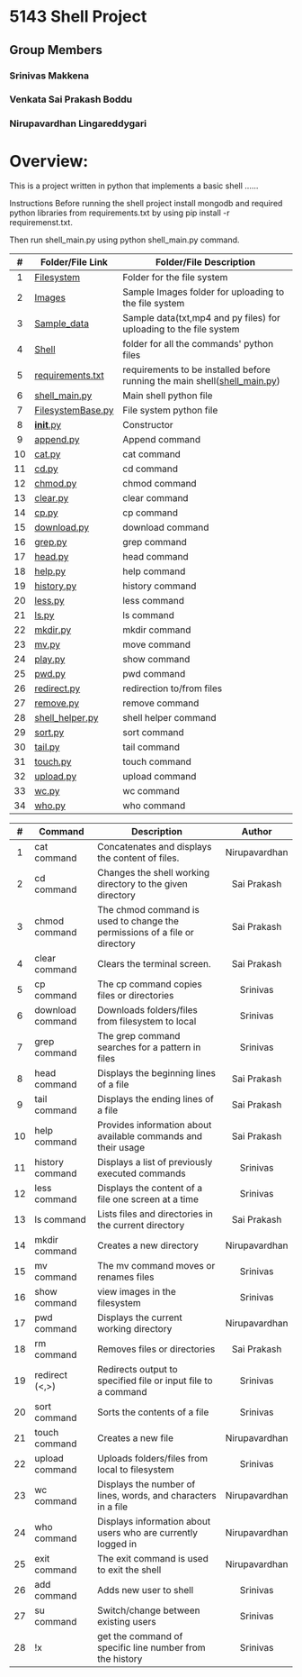 
# 5143 Shell Project
## Group Members
### Srinivas Makkena
### Venkata Sai Prakash Boddu
### Nirupavardhan Lingareddygari
# Overview:
This is a project written in python that implements a basic shell ......

Instructions
Before running the shell project install mongodb and required python libraries from requirements.txt
by using pip install -r requiremenst.txt.

Then run shell_main.py using python shell_main.py command.




|   #   | Folder/File Link                               | Folder/File Description                                           |
| :---: | -----------                                    | ----------------------                                            |
|   1   | [Filesystem](Filesystem)                       | Folder for the file system                                        |
|   2   | [Images](Images)                               | Sample Images folder for uploading to the file system             |
|   3   | [Sample_data](Sample_data)                     | Sample data(txt,mp4 and py files) for uploading to the file system         |
|   4   | [Shell](shell)                                 | folder for all the commands' python files                         |
|   5   | [requirements.txt](requirements.txt)           | requirements to be installed before running the main shell([shell_main.py](shell_main.py))           |
|   6   | [shell_main.py](shell_main.py)                 | Main shell python file    |
|   7   | [FilesystemBase.py](Filesystem/FileBase.py)    | File system python file   |
|   8   | [__init__.py](shell/__init__.py)               | Constructor               |
|   9   | [append.py](shell/append.py)                   | Append command            |
|   10  | [cat.py](shell/cat.py)                         | cat command               |
|   11  | [cd.py](shell/cd.py)                           | cd command                |
|   12  | [chmod.py](shell/chmod.py)                     | chmod command             |
|   13  | [clear.py](shell/clear.py)                     | clear command             |
|   14  | [cp.py](shell/cp.py)                           | cp command                |
|   15  | [download.py](shell/download.py)               | download command          |
|   16  | [grep.py](shell/grep.py)                       | grep command              |
|   17  | [head.py](shell/head.py)                       | head command              |
|   18  | [help.py](shell/help.py)                       | help command              |
|   19  | [history.py](shell/history.py)                 | history command           |
|   20  | [less.py](shell/less.py)                       | less command              |
|   21  | [ls.py](shell/ls.py)                           | ls command                |
|   22  | [mkdir.py](shell/mkdir.py)                     | mkdir command             |
|   23  | [mv.py](shell/mv.py)                           | move command              |
|   24  | [play.py](shell/play.py)                       | show command              |
|   25  | [pwd.py](shell/pwd.py)                         | pwd command               |
|   26  | [redirect.py](shell/redirect.py)               | redirection to/from files |
|   27  | [remove.py](shell/remove.py)                   |remove command             |
|   28  | [shell_helper.py](shell/shell_helper.py)       | shell helper command      |
|   29  | [sort.py](shell/sort.py)                       | sort command              |
|   30  | [tail.py](shell/tail.py)                       | tail command              |
|   31  | [touch.py](shell/touch.py)                     | touch command             |
|   32  | [upload.py](shell/upload.py)                   | upload command            |
|   33  | [wc.py](shell/wc.py)                           | wc command                |
|   34  | [who.py](shell/who.py)                         | who command               |


|   #   | Command           |  Description                                                               | Author|
| :---: | -----------       | ----------------------                                                     |:-----:|
|   1   | cat command       | Concatenates and displays the content of files.                            | Nirupavardhan |
|   2   | cd command        | Changes the shell working directory to the given directory                 | Sai Prakash       |
|   3   | chmod command     | The chmod command is used to change the permissions of a file or directory | Sai Prakash  |
|   4   | clear command     | Clears the terminal screen.                                                | Sai Prakash       |   
|   5   | cp command        | The cp command copies files or directories                                 | Srinivas     |
|   6   | download command  | Downloads folders/files from filesystem to local                           | Srinivas   |
|   7   | grep command      | The grep command searches for a pattern in files                           | Srinivas   |
|   8   | head command      | Displays the beginning lines of a file                                     | Sai Prakash   |
|   9   | tail command      | Displays the ending lines of a file                                        | Sai Prakash   |
|   10  | help command      | Provides information about available commands and their usage              | Sai Prakash   |
|   11  | history command   | Displays a list of previously executed commands                            | Srinivas   |
|   12  | less command      | Displays the content of a file one screen at a time                        | Srinivas   |
|   13  | ls command        | Lists files and directories in the current directory                       | Sai Prakash   |
|   14  | mkdir command     | Creates a new directory                                                    | Nirupavardhan   |
|   15  | mv command        | The mv command moves or renames files                                      | Srinivas   |
|   16  | show command      | view images in the filesystem                                              | Srinivas   |
|   17  | pwd command       | Displays the current working directory                                     | Nirupavardhan  |
|   18  | rm command        | Removes files or directories                                               | Sai Prakash  |
|   19  | redirect (<,>)    | Redirects output to specified file or input file to a command              | Srinivas   |
|   20  | sort command      | Sorts the contents of a file                                               | Srinivas   |
|   21  | touch command     | Creates a new file                                                         | Nirupavardhan   |
|   22  | upload command    | Uploads folders/files from local to filesystem                             | Srinivas   |
|   23  | wc command        | Displays the number of lines, words, and characters in a file              | Nirupavardhan   |
|   24  | who command       | Displays information about users who are currently logged in               | Nirupavardhan   |
|   25  | exit command      | The exit command is used to exit the shell                                 | Nirupavardhan   |
|   26  | add command       | Adds new user to shell                                                     | Srinivas   |
|   27  | su command        | Switch/change between existing users                                       | Srinivas   |
|   28  | !x                | get the command of specific line number from the history                   | Srinivas   |

